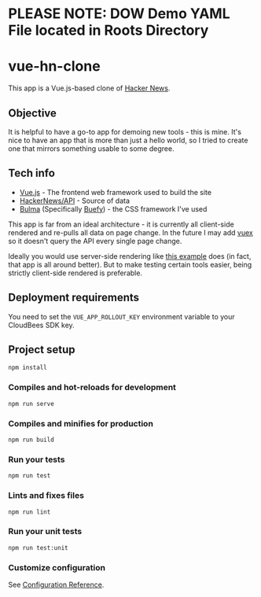 # ###########################################################
# PLEASE NOTE:  DOW Demo YAML File located in Roots Directory
# ###########################################################

# vue-hn-clone

This app is a Vue.js-based clone of [Hacker News](https://hn.ycombinator.com).

## Objective

It is helpful to have a go-to app for demoing new tools - this is mine. It's nice to have an app that is more than just a hello world, so I tried to create one that mirrors something usable to some degree.

## Tech info

- [Vue.js](https://vuejs.org/) - The frontend web framework used to build the site
- [HackerNews/API](https://github.com/HackerNews/API) - Source of data
- [Bulma](https://bulma.io) (Specifically [Buefy](https://buefy.org)) - the CSS framework I've used

This app is far from an ideal architecture - it is currently all client-side rendered and re-pulls all data on page change.
In the future I may add [vuex](https://vuex.vuejs.org/) so it doesn't query the API every single page change.

Ideally you would use server-side rendering like [this example](https://github.com/vuejs/vue-hackernews-2.0) does (in fact, that app is all around better).
But to make testing certain tools easier, being strictly client-side rendered is preferable.

## Deployment requirements

You need to set the `VUE_APP_ROLLOUT_KEY` environment variable to your CloudBees SDK key.

## Project setup

```
npm install
```

### Compiles and hot-reloads for development

```
npm run serve
```

### Compiles and minifies for production

```
npm run build
```

### Run your tests

```
npm run test
```

### Lints and fixes files

```
npm run lint
```

### Run your unit tests

```
npm run test:unit
```

### Customize configuration

See [Configuration Reference](https://cli.vuejs.org/config/).


